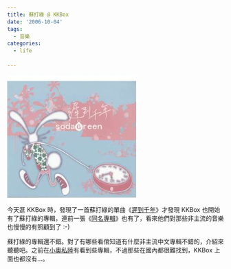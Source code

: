 ```yaml
---
title: 蘇打綠 @ KKBox
date: '2006-10-04'
tags:
  - 音樂
categories:
  - life

---
```

[![81171](images/0.jpg)](http://www.flickr.com/photos/yurenju/260423960/ "Photo Sharing")  
今天逛 KKBox 時，發現了一首蘇打綠的單曲《[遲到千年](http://www.kkbox.com.tw/funky/web_info/fJKK7sphoAwCuxY00JoJ008l.html)》才發現 KKBox 也開始有了蘇打綠的專輯，連前一張《[同名專輯](http://www.kkbox.com.tw/funky/web_info/xAyptKlysWa3QAF00Jg4008l.html)》也有了，看來他們對那些非主流的音樂也慢慢的有照顧到了 :-)  
  
蘇打綠的專輯還不錯。對了有哪些看倌知道有什麼非主流中文專輯不錯的，介紹來聽聽吧。之前在[小奧私陸](http://littleoslo.com/cnt/home/)有看到些專輯，不過那些在國內都很難找到，KKBox 上面也都沒有…。